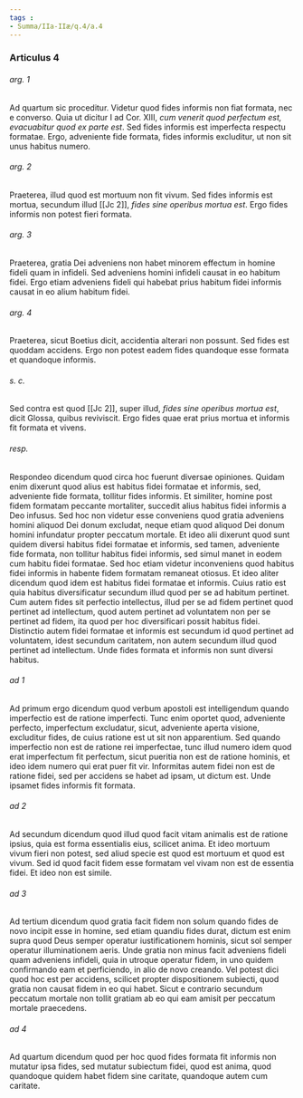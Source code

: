 ```yaml
---
tags : 
- Summa/IIa-IIæ/q.4/a.4
---
```


### Articulus 4

###### arg. 1
Ad quartum sic proceditur. Videtur quod fides informis non fiat formata, nec e converso. Quia ut dicitur I ad Cor. XIII, *cum venerit quod perfectum est, evacuabitur quod ex parte est*. Sed fides informis est imperfecta respectu formatae. Ergo, adveniente fide formata, fides informis excluditur, ut non sit unus habitus numero.

###### arg. 2
Praeterea, illud quod est mortuum non fit vivum. Sed fides informis est mortua, secundum illud [[Jc 2]], *fides sine operibus mortua est*. Ergo fides informis non potest fieri formata.

###### arg. 3
Praeterea, gratia Dei adveniens non habet minorem effectum in homine fideli quam in infideli. Sed adveniens homini infideli causat in eo habitum fidei. Ergo etiam adveniens fideli qui habebat prius habitum fidei informis causat in eo alium habitum fidei.

###### arg. 4
Praeterea, sicut Boetius dicit, accidentia alterari non possunt. Sed fides est quoddam accidens. Ergo non potest eadem fides quandoque esse formata et quandoque informis.

###### s. c.
Sed contra est quod [[Jc 2]], super illud, *fides sine operibus mortua est*, dicit Glossa, quibus reviviscit. Ergo fides quae erat prius mortua et informis fit formata et vivens.

###### resp.
Respondeo dicendum quod circa hoc fuerunt diversae opiniones. Quidam enim dixerunt quod alius est habitus fidei formatae et informis, sed, adveniente fide formata, tollitur fides informis. Et similiter, homine post fidem formatam peccante mortaliter, succedit alius habitus fidei informis a Deo infusus. Sed hoc non videtur esse conveniens quod gratia adveniens homini aliquod Dei donum excludat, neque etiam quod aliquod Dei donum homini infundatur propter peccatum mortale. Et ideo alii dixerunt quod sunt quidem diversi habitus fidei formatae et informis, sed tamen, adveniente fide formata, non tollitur habitus fidei informis, sed simul manet in eodem cum habitu fidei formatae. Sed hoc etiam videtur inconveniens quod habitus fidei informis in habente fidem formatam remaneat otiosus. Et ideo aliter dicendum quod idem est habitus fidei formatae et informis. Cuius ratio est quia habitus diversificatur secundum illud quod per se ad habitum pertinet. Cum autem fides sit perfectio intellectus, illud per se ad fidem pertinet quod pertinet ad intellectum, quod autem pertinet ad voluntatem non per se pertinet ad fidem, ita quod per hoc diversificari possit habitus fidei. Distinctio autem fidei formatae et informis est secundum id quod pertinet ad voluntatem, idest secundum caritatem, non autem secundum illud quod pertinet ad intellectum. Unde fides formata et informis non sunt diversi habitus.

###### ad 1
Ad primum ergo dicendum quod verbum apostoli est intelligendum quando imperfectio est de ratione imperfecti. Tunc enim oportet quod, adveniente perfecto, imperfectum excludatur, sicut, adveniente aperta visione, excluditur fides, de cuius ratione est ut sit non apparentium. Sed quando imperfectio non est de ratione rei imperfectae, tunc illud numero idem quod erat imperfectum fit perfectum, sicut pueritia non est de ratione hominis, et ideo idem numero qui erat puer fit vir. Informitas autem fidei non est de ratione fidei, sed per accidens se habet ad ipsam, ut dictum est. Unde ipsamet fides informis fit formata.

###### ad 2
Ad secundum dicendum quod illud quod facit vitam animalis est de ratione ipsius, quia est forma essentialis eius, scilicet anima. Et ideo mortuum vivum fieri non potest, sed aliud specie est quod est mortuum et quod est vivum. Sed id quod facit fidem esse formatam vel vivam non est de essentia fidei. Et ideo non est simile.

###### ad 3
Ad tertium dicendum quod gratia facit fidem non solum quando fides de novo incipit esse in homine, sed etiam quandiu fides durat, dictum est enim supra quod Deus semper operatur iustificationem hominis, sicut sol semper operatur illuminationem aeris. Unde gratia non minus facit adveniens fideli quam adveniens infideli, quia in utroque operatur fidem, in uno quidem confirmando eam et perficiendo, in alio de novo creando. Vel potest dici quod hoc est per accidens, scilicet propter dispositionem subiecti, quod gratia non causat fidem in eo qui habet. Sicut e contrario secundum peccatum mortale non tollit gratiam ab eo qui eam amisit per peccatum mortale praecedens.

###### ad 4
Ad quartum dicendum quod per hoc quod fides formata fit informis non mutatur ipsa fides, sed mutatur subiectum fidei, quod est anima, quod quandoque quidem habet fidem sine caritate, quandoque autem cum caritate.

